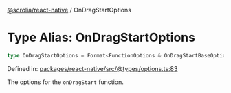 [@scrolia/react-native](../README.md) / OnDragStartOptions

# Type Alias: OnDragStartOptions

```ts
type OnDragStartOptions = Format<FunctionOptions & OnDragStartBaseOptions>;
```

Defined in: [packages/react-native/src/@types/options.ts:83](https://github.com/scrolia/react-native/blob/1fb46d4d308667f54f560e30294f1e8f8e5e5b84/packages/react-native/src/@types/options.ts#L83)

The options for the `onDragStart` function.
